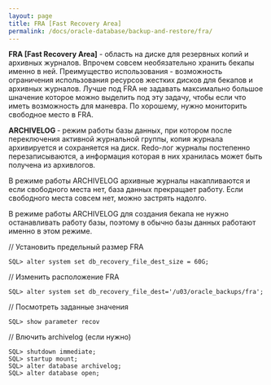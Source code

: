 ```yaml
---
layout: page
title: FRA [Fast Recovery Area]
permalink: /docs/oracle-database/backup-and-restore/fra/
---
```



<strong>FRA [Fast Recovery Area]</strong> - область на диске для резервных копий и архивных журналов. Впрочем совсем необязательно хранить бекапы именно в ней. Преимущество использования - возможность ограничения использования ресурсов жестких дисков для бекапов и архивных журналов. Лучше под FRA не задавать максимально большое шначение которое можно выделить под эту задачу, чтобы если что иметь возможность для маневра. По хорошему, нужно мониторить свободное место в FRA.


<strong>ARCHIVELOG </strong> - режим работы базы данных, при котором после переключения активной журнальной группы, копия журнала архивируется и сохраняется на диск. Redo-лог журналы постепенно перезаписываются, а информация которая в них хранилась может быть получена из архивлогов.


В режиме работы ARCHIVELOG архивные журналы накапливаются и если свободного места нет, база данных прекращает работу. Если свободного места совсем нет, можно застрять надолго.

В режиме работы ARCHIVELOG для создания бекапа не нужно останавливать работу базы, поэтому в обычно базы данных работают именно в этом режиме.


// Установить предельный размер FRA

    SQL> alter system set db_recovery_file_dest_size = 60G;

// Изменить расположение FRA

    SQL> alter system set db_recovery_file_dest='/u03/oracle_backups/fra';


// Посмотреть заданные значения

    SQL> show parameter recov


// Влючить archivelog (если нужно)

    SQL> shutdown immediate;
    SQL> startup mount;
    SQL> alter database archivelog;
    SQL> alter database open;

